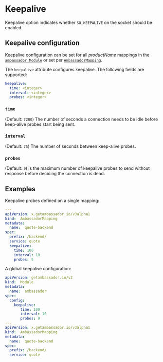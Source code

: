 # Keepalive

Keepalive option indicates whether `SO_KEEPALIVE` on the socket should be enabled.

## Keepalive configuration

Keepalive configuration can be set for all $productName$ mappings in the [`ambassador Module`](../../running/ambassador) or set per [`AmbassadorMapping`](../ambassadormappings#configuring-ambassadormappings).

The `keepalive` attribute configures keepalive. The following fields are supported:

```yaml
keepalive:
  time: <integer>
  interval: <integer>
  probes: <integer>
```

### `time`

(Default: `7200`) The number of seconds a connection needs to be idle before keep-alive probes start being sent.

### `interval`

(Default: `75`) The number of seconds between keep-alive probes.

### `probes`

(Default: `9`) is the maximum number of keepalive probes to send without response before deciding the connection is dead.

## Examples

Keepalive probes defined on a single mapping:

```yaml
---
apiVersion: x.getambassador.io/v3alpha1
kind:  AmbassadorMapping
metadata:
  name:  quote-backend
spec:
  prefix: /backend/
  service: quote
  keepalive:
    time: 100
    interval: 10
    probes: 9
```

A global keepalive configuration:

```yaml
apiVersion: getambassador.io/v2
kind:  Module
metadata:
  name:  ambassador
spec:
  config:
    keepalive:
       time: 100
       interval: 10
       probes: 9
---
apiVersion: x.getambassador.io/v3alpha1
kind:  AmbassadorMapping
metadata:
  name:  quote-backend
spec:
  prefix: /backend/
  service: quote
```
